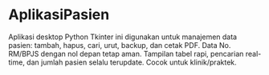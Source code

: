# AplikasiPasien
Aplikasi desktop Python Tkinter ini digunakan untuk manajemen data pasien: tambah, hapus, cari, urut, backup, dan cetak PDF. Data No. RM/BPJS dengan nol depan tetap aman. Tampilan tabel rapi, pencarian real-time, dan jumlah pasien selalu terupdate. Cocok untuk klinik/praktek.
